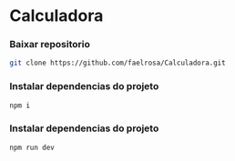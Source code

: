 # Calculadora

### Baixar repositorio

```bash
git clone https://github.com/faelrosa/Calculadora.git
```

### Instalar dependencias do projeto

```bash
npm i
```

### Instalar dependencias do projeto

```bash
npm run dev
```
